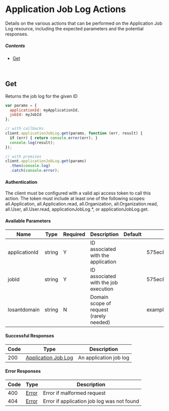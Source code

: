 # Application Job Log Actions

Details on the various actions that can be performed on the
Application Job Log resource, including the expected
parameters and the potential responses.

##### Contents

*   [Get](#get)

<br/>

## Get

Returns the job log for the given ID

```javascript
var params = {
  applicationId: myApplicationId,
  jobId: myJobId
};

// with callbacks
client.applicationJobLog.get(params, function (err, result) {
  if (err) { return console.error(err); }
  console.log(result);
});

// with promises
client.applicationJobLog.get(params)
  .then(console.log)
  .catch(console.error);
```

#### Authentication
The client must be configured with a valid api access token to call this
action. The token must include at least one of the following scopes:
all.Application, all.Application.read, all.Organization, all.Organization.read, all.User, all.User.read, applicationJobLog.*, or applicationJobLog.get.

#### Available Parameters

| Name | Type | Required | Description | Default | Example |
| ---- | ---- | -------- | ----------- | ------- | ------- |
| applicationId | string | Y | ID associated with the application |  | 575ec8687ae143cd83dc4a97 |
| jobId | string | Y | ID associated with the job execution |  | 575ec8687ae143cd83dc4a98 |
| losantdomain | string | N | Domain scope of request (rarely needed) |  | example.com |

#### Successful Responses

| Code | Type | Description |
| ---- | ---- | ----------- |
| 200 | [Application Job Log](../lib/schemas/applicationJobLog.json) | An application job log |

#### Error Responses

| Code | Type | Description |
| ---- | ---- | ----------- |
| 400 | [Error](../lib/schemas/error.json) | Error if malformed request |
| 404 | [Error](../lib/schemas/error.json) | Error if application job log was not found |
